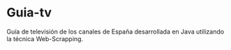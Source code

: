 # Guia-tv

Guía de televisión de los canales de España desarrollada en Java utilizando la técnica Web-Scrapping.
